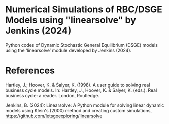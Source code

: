# Numerical Simulations of RBC/DSGE Models using "linearsolve" by Jenkins (2024)

Python codes of Dynamic Stochastic General Equilibrium (DSGE) models using the ‘linearsolve’ module developed by Jenkins (2024). 

# References

Hartley, J.; Hoover, K. & Salyer, K. (1998). A user guide to solving real business cycle models. In: Hartley, J., Hoover, K. & Salyer, K. (eds.). Real business cycle: a reader. London, Routledge.

Jenkins, B. (2024): Linearsolve: A Python module for solving linear dynamic models using Klein's (2000) method and creating custom simulations, https://github.com/letsgoexploring/linearsolve
